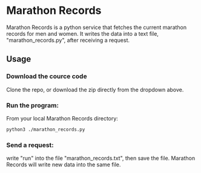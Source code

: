 # Marathon Records

Marathon Records is a python service that fetches the current marathon records for men and women. It writes the data into a text file, "marathon_records.py", after receiving a request.

## Usage

### Download the cource code
Clone the repo, or download the zip directly from the dropdown above.

### Run the program:

From your local Marathon Records directory:
```bash
python3 ./marathon_records.py
```

### Send a request:

write "run" into the file "marathon_records.txt", then save the file. Marathon Records will write new data into the same file.
